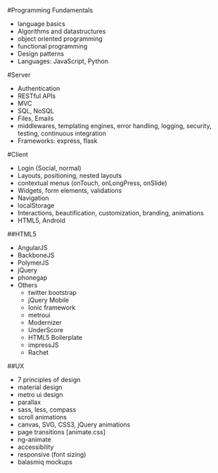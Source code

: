 ---
---

#Programming Fundamentals
- language basics
- Algorithms and datastructures
- object oriented programming
- functional programming
- Design patterns
- Languages: JavaScript, Python

#Server
- Authentication
- RESTful APIs
- MVC
- SQL, NoSQL
- Files, Emails
- middlewares, templating engines, error handling, logging, security, testing, continuous integration
- Frameworks: express, flask

#Client
- Login (Social, normal)
- Layouts, positioning, nested layouts
- contextual menus (onTouch, onLongPress, onSlide)
- Widgets, form elements, validations
- Navigation
- localStorage
- Interactions, beautification, customization, branding, animations
- HTML5, Android

##HTML5
- AngularJS
- BackboneJS
- PolymerJS
- jQuery
- phonegap
- Others
	- twitter bootstrap
	- jQuery Mobile
	- Ionic framework
	- metroui
	- Modernizer
	- UnderScore
	- HTML5 Boilerplate
	- impressJS
	- Rachet

##UX
- 7 principles of design
- material design
- metro ui design
- parallax
- sass, less, compass
- scroll animations
- canvas, SVG, CSS3, jQuery animations
- page transitions [animate.css]
- ng-animate
- accessibility
- responsive (font sizing)
- balasmiq mockups
